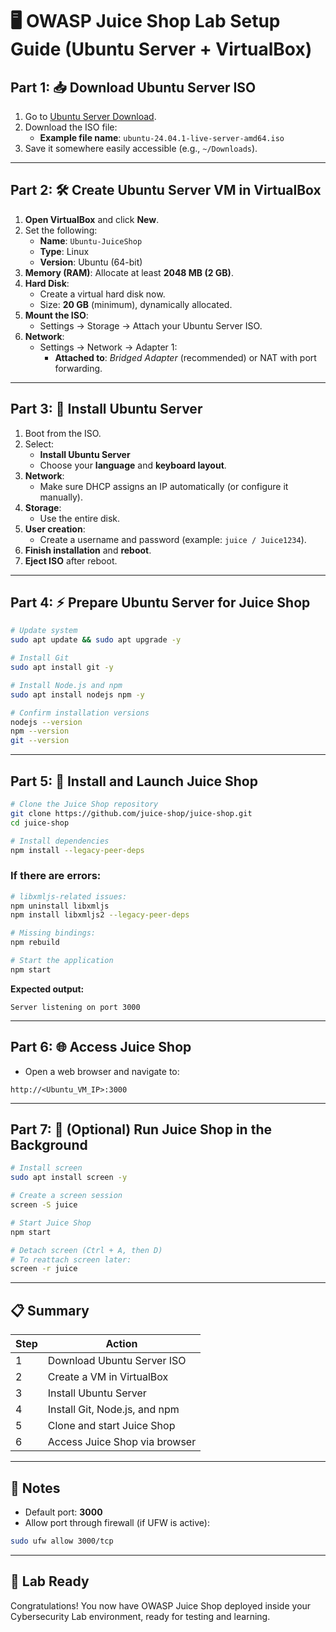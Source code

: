 # 🖥️ OWASP Juice Shop Lab Setup Guide (Ubuntu Server + VirtualBox)

## Part 1: 📥 Download Ubuntu Server ISO

1. Go to [Ubuntu Server Download](https://releases.ubuntu.com/24.04/).
2. Download the ISO file:
   - **Example file name**: `ubuntu-24.04.1-live-server-amd64.iso`
3. Save it somewhere easily accessible (e.g., `~/Downloads`).

---

## Part 2: 🛠️ Create Ubuntu Server VM in VirtualBox

1. **Open VirtualBox** and click **New**.
2. Set the following:
   - **Name**: `Ubuntu-JuiceShop`
   - **Type**: Linux
   - **Version**: Ubuntu (64-bit)
3. **Memory (RAM)**: Allocate at least **2048 MB (2 GB)**.
4. **Hard Disk**:
   - Create a virtual hard disk now.
   - Size: **20 GB** (minimum), dynamically allocated.
5. **Mount the ISO**:
   - Settings → Storage → Attach your Ubuntu Server ISO.
6. **Network**:
   - Settings → Network → Adapter 1:
     - **Attached to**: *Bridged Adapter* (recommended) or NAT with port forwarding.

---

## Part 3: 🧹 Install Ubuntu Server

1. Boot from the ISO.
2. Select:
   - **Install Ubuntu Server**
   - Choose your **language** and **keyboard layout**.
3. **Network**:
   - Make sure DHCP assigns an IP automatically (or configure it manually).
4. **Storage**:
   - Use the entire disk.
5. **User creation**:
   - Create a username and password (example: `juice / Juice1234`).
6. **Finish installation** and **reboot**.
7. **Eject ISO** after reboot.

---

## Part 4: ⚡ Prepare Ubuntu Server for Juice Shop

```bash
# Update system
sudo apt update && sudo apt upgrade -y

# Install Git
sudo apt install git -y

# Install Node.js and npm
sudo apt install nodejs npm -y

# Confirm installation versions
nodejs --version
npm --version
git --version
```

---

## Part 5: 🍹 Install and Launch Juice Shop

```bash
# Clone the Juice Shop repository
git clone https://github.com/juice-shop/juice-shop.git
cd juice-shop

# Install dependencies
npm install --legacy-peer-deps
```

### If there are errors:
```bash
# libxmljs-related issues:
npm uninstall libxmljs
npm install libxmljs2 --legacy-peer-deps

# Missing bindings:
npm rebuild
```

```bash
# Start the application
npm start
```

**Expected output:**
```
Server listening on port 3000
```

---

## Part 6: 🌐 Access Juice Shop

- Open a web browser and navigate to:
```
http://<Ubuntu_VM_IP>:3000
```

---

## Part 7: 🧹 (Optional) Run Juice Shop in the Background

```bash
# Install screen
sudo apt install screen -y

# Create a screen session
screen -S juice

# Start Juice Shop
npm start

# Detach screen (Ctrl + A, then D)
# To reattach screen later:
screen -r juice
```

---

## 📋 Summary

| Step | Action                         |
|------|--------------------------------|
| 1    | Download Ubuntu Server ISO     |
| 2    | Create a VM in VirtualBox      |
| 3    | Install Ubuntu Server          |
| 4    | Install Git, Node.js, and npm  |
| 5    | Clone and start Juice Shop     |
| 6    | Access Juice Shop via browser  |

---

## 📢 Notes

- Default port: **3000**
- Allow port through firewall (if UFW is active):

```bash
sudo ufw allow 3000/tcp
```

---

## 🚀 Lab Ready

Congratulations! You now have OWASP Juice Shop deployed inside your Cybersecurity Lab environment, ready for testing and learning.
